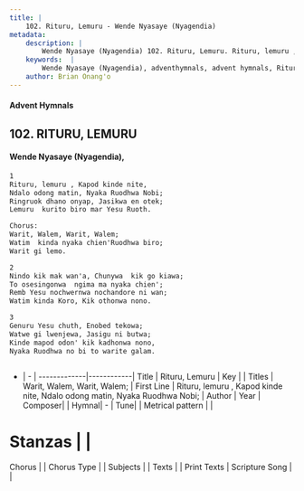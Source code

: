 ```yaml
---
title: |
    102. Rituru, Lemuru - Wende Nyasaye (Nyagendia)
metadata:
    description: |
        Wende Nyasaye (Nyagendia) 102. Rituru, Lemuru. Rituru, lemuru , Kapod kinde nite, Ndalo odong matin, Nyaka Ruodhwa Nobi; Ringruok dhano onyap, Jasikwa en otek; Lemuru  kurito biro mar Yesu Ruoth.  Chorus: Warit, Walem, Warit, Walem; Watim  kinda nyaka chien'Ruodhwa biro; Warit gi lemo.  
    keywords:  |
        Wende Nyasaye (Nyagendia), adventhymnals, advent hymnals, Rituru, Lemuru, Rituru, lemuru , Kapod kinde nite, Ndalo odong matin, Nyaka Ruodhwa Nobi;. Warit, Walem, Warit, Walem;
    author: Brian Onang'o
---
```


#### Advent Hymnals
## 102. RITURU, LEMURU
####  Wende Nyasaye (Nyagendia),

```txt
1
Rituru, lemuru , Kapod kinde nite,
Ndalo odong matin, Nyaka Ruodhwa Nobi;
Ringruok dhano onyap, Jasikwa en otek;
Lemuru  kurito biro mar Yesu Ruoth.

Chorus:
Warit, Walem, Warit, Walem;
Watim  kinda nyaka chien'Ruodhwa biro;
Warit gi lemo.

2
Nindo kik mak wan'a, Chunywa  kik go kiawa;
To osesingonwa  ngima ma nyaka chien';
Remb Yesu nochwernwa nochandore ni wan;
Watim kinda Koro, Kik othonwa nono.

3
Genuru Yesu chuth, Enobed tekowa;
Watwe gi lwenjewa, Jasigu ni butwa;
Kinde mapod odon' kik kadhonwa nono,
Nyaka Ruodhwa no bi to warite galam.



```

- |   -  |
-------------|------------|
Title | Rituru, Lemuru |
Key |  |
Titles | Warit, Walem, Warit, Walem; |
First Line | Rituru, lemuru , Kapod kinde nite, Ndalo odong matin, Nyaka Ruodhwa Nobi; |
Author | 
Year | 
Composer| |
Hymnal|  - |
Tune|  |
Metrical pattern | |
# Stanzas |  |
Chorus |  |
Chorus Type |  |
Subjects | |
Texts |  |
Print Texts | 
Scripture Song |  |
    
